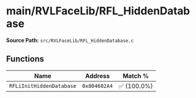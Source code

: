 # main/RVLFaceLib/RFL_HiddenDatabase

**Source Path:** `src/RVLFaceLib/RFL_HiddenDatabase.c`

## Functions

| Name | Address | Match % |
|------|---------|---------|
| `RFLiInitHiddenDatabase` | `0x804602A4` | :white_check_mark: (100.0%) |